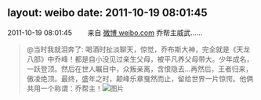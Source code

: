 layout: weibo
date: 2011-10-19 08:01:45
---
<meta name="referrer" content="no-referrer" />

2011-10-19 08:01:45  &nbsp;&nbsp;&nbsp;&nbsp;&nbsp;&nbsp; 来自 <a href="http://weibo.com/" rel="nofollow">微博 weibo.com</a>
乔帮主威武……
>  @当时我就泪奔了: 喝酒时扯淡聊天，惊觉，乔布斯大神，完全就是《天龙八部》中乔峰！都是自小没见过亲生父母，被平凡养父母带大。少年成名，一跃登顶。然后在世人瞩目中，众叛亲离，含恨隐去…再然后，王者归来，傲凌绝顶。最终，盛年之时，颠峰乐章戛然而止，留给世界一片惊愕。他俩共用一个称谓：乔帮主！ ​​​
>  ![图片](https://ww3.sinaimg.cn/large/67577fd4tw1dm8moln4hej.jpg)
